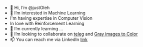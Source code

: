 - 👋 Hi, I’m @justOleh
- 👀 I’m interested in Machine Learning
- I'm having expertise in Computer Vision
- In love with Reinforcement Learning
- 🌱 I’m currently learning ...
- 💞️ I’m looking to collaborate on [teleg](https://github.com/justOleh/telegram-notifier) and [Gray images to Color](https://github.com/justOleh/Gray2Color)
- 📫 You can reach me via LinkedIn [link](https://www.linkedin.com/in/oleh-venhryniuk-419865171/)

<!---
justOleh/justOleh is a ✨ special ✨ repository because its `README.md` (this file) appears on your GitHub profile.
You can click the Preview link to take a look at your changes.
--->
